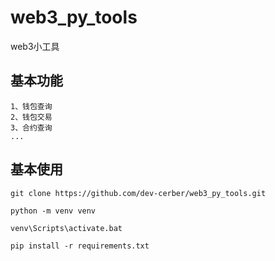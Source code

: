 # web3_py_tools

web3小工具

## 基本功能

```commandline
1、钱包查询
2、钱包交易
3、合约查询
...
```

## 基本使用

```
git clone https://github.com/dev-cerber/web3_py_tools.git
```

```commandline
python -m venv venv
```

```commandline
venv\Scripts\activate.bat
```

```commandline
pip install -r requirements.txt
```